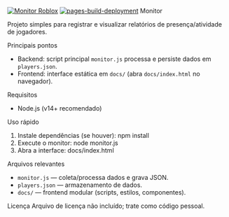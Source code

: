 [![Monitor Roblox](https://github.com/tgferrmonitor/monitor/actions/workflows/monitor.yml/badge.svg)](https://github.com/tgferrmonitor/monitor/actions/workflows/monitor.yml)
[![pages-build-deployment](https://github.com/tgferrmonitor/monitor/actions/workflows/pages/pages-build-deployment/badge.svg)](https://github.com/tgferrmonitor/monitor/actions/workflows/pages/pages-build-deployment)
Monitor

Projeto simples para registrar e visualizar relatórios de presença/atividade de jogadores.

Principais pontos

- Backend: script principal `monitor.js` processa e persiste dados em `players.json`.
- Frontend: interface estática em `docs/` (abra `docs/index.html` no navegador).

Requisitos

- Node.js (v14+ recomendado)

Uso rápido

1. Instale dependências (se houver):
   npm install
2. Execute o monitor:
   node monitor.js
3. Abra a interface:
   docs/index.html

Arquivos relevantes

- `monitor.js` — coleta/processa dados e grava JSON.
- `players.json` — armazenamento de dados.
- `docs/` — frontend modular (scripts, estilos, componentes).

Licença
Arquivo de licença não incluído; trate como código pessoal.
